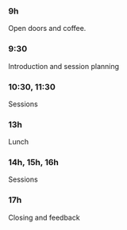 
### 9h
Open doors and coffee.

### 9:30
Introduction and session planning

### 10:30, 11:30

Sessions

### 13h

Lunch

### 14h, 15h, 16h

Sessions

### 17h

Closing and feedback